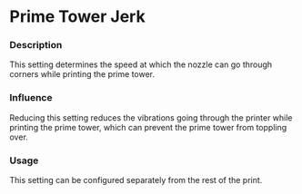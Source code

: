 Prime Tower Jerk
====
### **Description**
This setting determines the speed at which the nozzle can go through corners while printing the prime tower.

### **Influence**
Reducing this setting reduces the vibrations going through the printer while printing the prime tower, which can prevent the prime tower from toppling over.

### **Usage**
This setting can be configured separately from the rest of the print.
